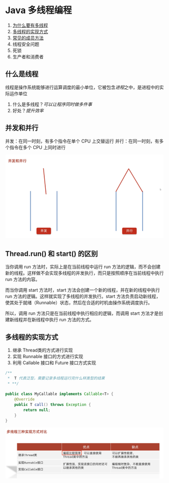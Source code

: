 # Java 多线程编程
1. [为什么要有多线程](#什么是线程)
2. [多线程的实现方式](#threadrun-和-start-的区别)
3. [常见的成员方法]()
4. 线程安全问题
5. 死锁
6. 生产者和消费者


## 什么是线程
线程是操作系统能够进行运算调度的最小单位，它被包含*进程*之中，是进程中的实际运作单位
1. 什么是多线程？*可以让程序同时做多件事*
2. 好处？*提升效率*

## 并发和并行
并发：在同一时刻，有多个指令在单个 CPU 上交替运行
并行：在同一时刻，有多个指令在多个 CPU 上同时进行

![并发](images/concurrence.png)

## Thread.run() 和 start() 的区别
当你调用 run 方法时，实际上是在当前线程中运行 run 方法的逻辑，而不会创建新的线程。这样做不会实现多线程的并发执行，而只是按照顺序在当前线程中执行 run 方法的内容。

而当你调用 start 方法时，start 方法会创建一个新的线程，并在新的线程中执行 run 方法的逻辑。这样就实现了多线程的并发执行。start 方法负责启动新线程，使其处于就绪（Runnable）状态，然后在合适的时机由操作系统调度执行。

所以，调用 run 方法只是在当前线程中执行相应的逻辑，而调用 start 方法才是创建新线程并在新线程中执行 run 方法的方式。

## 多线程的实现方式
1. 继承 Thread类的方式进行实现
2. 实现 Runnable 接口的方式进行实现
3. 利用 Callable 接口和 Future 接口方式实现


```java
/**
 *  T 代表泛型，需要记录多线程运行完什么样类型的结果
 * **/

public class MyCallable implements Callable<T> {
    @Override
    public T call() throws Exception {
        return null;
    }
}

```

![](images/多线程对比.png)